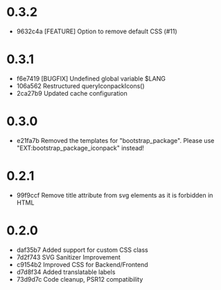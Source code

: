 # 0.3.2

- 9632c4a [FEATURE] Option to remove default CSS (#11)

# 0.3.1

- f6e7419 [BUGFIX] Undefined global variable $LANG
- 106a562 Restructured queryIconpackIcons()
- 2ca27b9 Updated cache configuration

# 0.3.0

- e21fa7b Removed the templates for "bootstrap_package". Please use "EXT:bootstrap_package_iconpack" instead!

# 0.2.1

- 99f9ccf Remove title attribute from svg elements as it is forbidden in HTML

# 0.2.0

- daf35b7 Added support for custom CSS class
- 7d2f743 SVG Sanitizer Improvement
- c9154b2 Improved CSS for Backend/Frontend
- d7d8f34 Added translatable labels
- 73d9d7c Code cleanup, PSR12 compatibility

